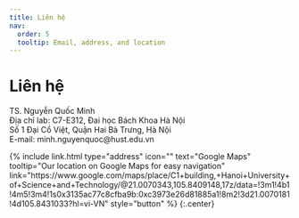```yaml
---
title: Liên hệ
nav:
  order: 5
  tooltip: Email, address, and location
---
```


# <i class="fas fa-envelope"></i>Liên hệ

<center>
<p style='text-align: left;'> 
TS. Nguyễn Quốc Minh<br>
Địa chỉ lab: C7-E312, Đai học Bách Khoa Hà Nội<br>
Số 1 Đại Cồ Việt, Quận Hai Bà Trưng, Hà Nội<br>
E-mail: minh.nguyenquoc@hust.edu.vn  </p></center>
{%
  include link.html
  type="address"
  icon=""
  text="Google Maps"
  tooltip="Our location on Google Maps for easy navigation"
  link="https://www.google.com/maps/place/C1+building,+Hanoi+University+of+Science+and+Technology/@21.0070343,105.8409148,17z/data=!3m1!4b1!4m5!3m4!1s0x3135ac77c8cfba9b:0xc3973e26d81885a1!8m2!3d21.0070181!4d105.8431033?hl=vi-VN"
  style="button"
%}
{:.center}
